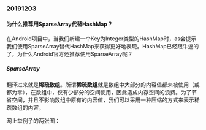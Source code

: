 ### 20191203
#### 为什么推荐用SparseArray代替HashMap？

在Android项目中，当我们新建一个Key为Integer类型的HashMap时，as会提示我们使用SparseArray替代HashMap来获得更好地表现。HashMap已经跟牛逼的了，为什么Android官方还推荐使用SparseArray呢？

##### SparseArray

翻译过来就是**稀疏数组**。所谓**稀疏数组**就是数组中大部分的内容值都未被使用（或都为零），在数组中，仅有少部分的空间使用，因此造成内存空间的浪费。为了节省空间，并且不影响数组中原有的内容值，我们可以采用一种压缩的方式来表示稀疏数组的内容。

网上举例子的两张图：



![]()